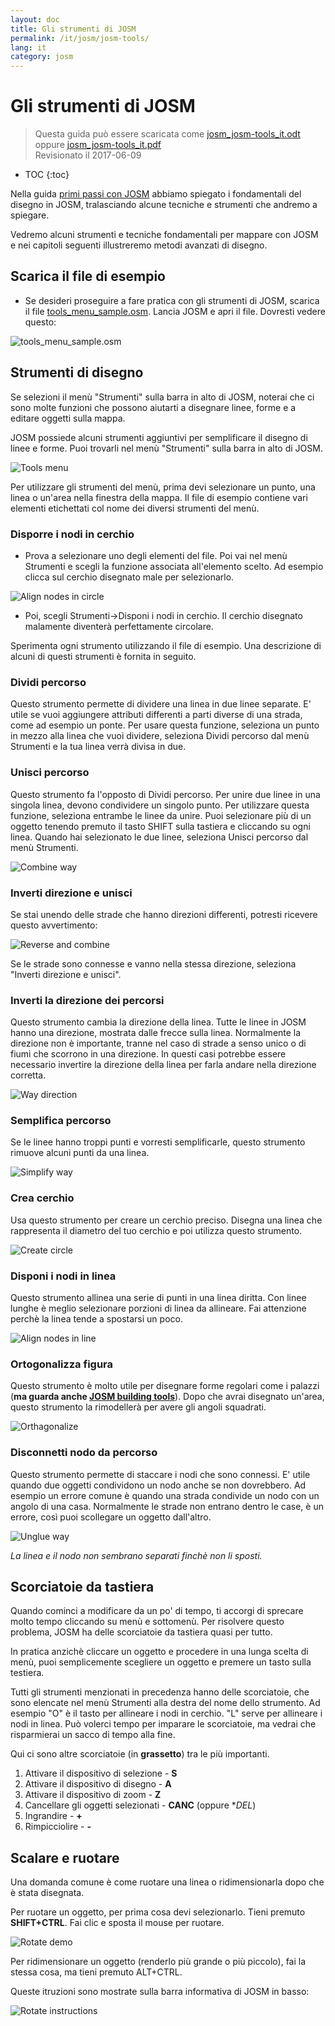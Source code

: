 ```yaml
---
layout: doc
title: Gli strumenti di JOSM
permalink: /it/josm/josm-tools/
lang: it
category: josm
---
```


Gli strumenti di JOSM
==================

> Questa guida può essere scaricata come [josm_josm-tools_it.odt](/files/josm_josm-tools_it.odt) oppure [josm_josm-tools_it.pdf](/files/josm_josm-tools_it.pdf)  
> Revisionato il 2017-06-09  

- TOC
{:toc}

Nella guida [primi passi con JOSM](/it/josm/start-josm/) abbiamo spiegato i fondamentali del disegno in JOSM, tralasciando alcune tecniche e strumenti che andremo a spiegare.

Vedremo alcuni strumenti e tecniche fondamentali per mappare con JOSM e nei capitoli seguenti illustreremo metodi avanzati di disegno.

Scarica il file di esempio
-------------------

- Se desideri proseguire a fare pratica con gli strumenti di JOSM, scarica il file [tools_menu_sample.osm](/files/tools_menu_sample.osm).  Lancia JOSM e apri il file. Dovresti vedere questo:

![tools_menu_sample.osm][]

Strumenti di disegno
-------------

Se selezioni il menù "Strumenti" sulla barra in alto di JOSM, noterai che ci sono molte funzioni che possono aiutarti a disegnare linee, forme e a editare oggetti sulla mappa.

JOSM possiede alcuni strumenti aggiuntivi per semplificare il disegno di linee e forme. Puoi trovarli nel menù "Strumenti" sulla barra in alto di JOSM.

![Tools menu][]

Per utilizzare gli strumenti del menù, prima devi selezionare un punto, una linea o un'area nella finestra della mappa.  Il file di esempio contiene vari elementi etichettati col nome dei diversi strumenti del menù.

### Disporre i nodi in cerchio  

- Prova a selezionare uno degli elementi del file. Poi vai nel menù Strumenti e scegli la funzione associata all'elemento scelto. Ad esempio clicca sul cerchio disegnato male per selezionarlo.

![Align nodes in circle][]

- Poi, scegli Strumenti->Disponi i nodi in cerchio. Il cerchio disegnato malamente diventerà perfettamente circolare.

Sperimenta ogni strumento utilizzando il file di esempio.  Una descrizione di alcuni di questi strumenti è fornita in seguito. 

### Dividi percorso  

Questo strumento permette di dividere una linea in due linee separate. E' utile se vuoi aggiungere attributi differenti a parti diverse di una strada, come ad esempio un ponte. Per usare questa funzione, seleziona un punto in mezzo alla linea che vuoi dividere, seleziona Dividi percorso dal menù Strumenti e la tua linea verrà divisa in due.


### Unisci percorso

Questo strumento fa l'opposto di Dividi percorso. Per unire due linee in una singola linea, devono condividere un singolo punto. Per utilizzare questa funzione, seleziona entrambe le linee da unire.  Puoi selezionare più di un oggetto tenendo premuto il tasto SHIFT sulla tastiera e cliccando su ogni linea.  Quando hai selezionato le due linee, seleziona Unisci percorso dal menù Strumenti.

![Combine way][]


### Inverti direzione e unisci  

Se stai unendo delle strade che hanno direzioni differenti, potresti ricevere questo avvertimento:

![Reverse and combine][]

Se le strade sono connesse e vanno nella stessa direzione, seleziona "Inverti direzione e unisci".


### Inverti la direzione dei percorsi

Questo strumento cambia la direzione della linea. Tutte le linee in JOSM hanno una direzione, mostrata dalle frecce sulla linea. Normalmente la direzione non è importante, tranne nel caso di strade a senso unico o di fiumi che scorrono in una direzione. In questi casi potrebbe essere necessario invertire la direzione della linea per farla andare nella direzione corretta. 

![Way direction][]

### Semplifica percorso

Se le linee hanno troppi punti e vorresti semplificarle, questo strumento rimuove alcuni punti da una linea.

![Simplify way][]


### Crea cerchio

Usa questo strumento per creare un cerchio preciso. Disegna una linea che rappresenta il diametro del tuo cerchio e poi utilizza questo strumento.

![Create circle][]


### Disponi i nodi in linea

Questo strumento allinea una serie di punti in una linea diritta.  Con linee lunghe è meglio selezionare porzioni di linea da allineare.  Fai attenzione perchè la linea tende a spostarsi un poco.

![Align nodes in line][]

### Ortogonalizza figura

Questo strumento è molto utile per disegnare forme regolari come i palazzi (**ma guarda anche  [JOSM building tools](/it/josm/josm-more-plugins/)**).  Dopo che avrai disegnato un'area, questo strumento la rimodellerà per avere gli angoli squadrati.

![Orthagonalize][]


### Disconnetti nodo da percorso

Questo strumento permette di staccare i nodi che sono connessi.  E' utile quando due oggetti condividono un nodo anche se non dovrebbero.  Ad esempio un errore comune è quando una strada condivide un nodo con un angolo di una casa.  Normalmente le strade non entrano dentro le case, è un errore, così puoi scollegare un oggetto dall'altro.

![Unglue way][]

*La linea e il nodo non sembrano separati finchè non li sposti.*

Scorciatoie da tastiera
------------------

Quando cominci a modificare da un po' di tempo, ti accorgi di sprecare molto tempo cliccando su menù e sottomenù.  Per risolvere questo problema, JOSM ha delle scorciatoie da tastiera quasi per tutto.

In pratica anzichè cliccare un oggetto e procedere in una lunga scelta di menù, puoi semplicemente scegliere un oggetto e premere un tasto sulla testiera.

Tutti gli strumenti menzionati in precedenza hanno delle scorciatoie, che sono elencate nel menù Strumenti alla destra del nome dello strumento.  Ad esempio "O" è il
tasto per allineare i nodi in cerchio.  "L" serve per allineare i nodi in linea.  Può volerci tempo per imparare le scorciatoie, ma vedrai che 
risparmierai un sacco di tempo alla fine.

Qui ci sono altre scorciatoie (in **grassetto**) tra le più importanti. 

1.  Attivare il dispositivo di selezione - **S**
2.  Attivare il dispositivo di disegno - **A**
3.  Attivare il dispositivo di zoom - **Z**
4.  Cancellare gli oggetti selezionati - **CANC** (oppure **DEL*)
5.  Ingrandire - **+**
6.  Rimpicciolire - **-**


Scalare e ruotare
----------------

Una domanda comune è come ruotare una linea o ridimensionarla dopo che è stata disegnata.

Per ruotare un oggetto, per prima cosa devi selezionarlo.  Tieni premuto **SHIFT+CTRL**. Fai clic e sposta il mouse per ruotare.

![Rotate demo][]

Per ridimensionare un oggetto (renderlo più grande o più piccolo), fai la stessa cosa, ma tieni premuto ALT+CTRL.

Queste itruzioni sono mostrate sulla barra informativa di JOSM in basso: 

![Rotate instructions][]




[tools_menu_sample.osm]: /images/josm/tools-menu-sample-file.png
[Tools menu]: /images/josm/tools-menu.png
[Align nodes in circle]: /images/josm/align-nodes-in-circle.png
[Combine way]: /images/josm/combine-way.png
[Reverse and combine]: /images/josm/reverse-and-combine.png
[Way direction]: /images/josm/way-direction.png
[Simplify way]: /images/josm/simplify-way.png
[Create circle]: /images/josm/create-circle.png
[Align nodes in line]: /images/josm/align-nodes-in-line.png
[Orthagonalize]: /images/josm/orthagonalize.png
[Unglue way]: /images/josm/unglue-way.png
[Keyboard S]: /images/josm/keyboard-s.png
[Keyboard A]: /images/josm/keyboard-a.png
[Keyboard Z]: /images/josm/keyboard-z.png
[Keyboard Del]: /images/josm/keyboard-del.png
[Keyboard plus]: /images/josm/keyboard-plus.png
[Keyboard minus]: /images/josm/keyboard-minus.png
[Rotate demo]: /images/josm/rotate-demo.png
[Rotate instructions]: /images/josm/rotate-instructions.png